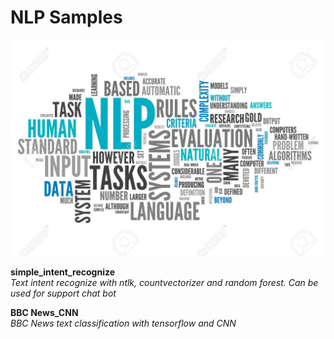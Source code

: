 # NLP Samples

![Screenshot](27857012-word-cloud-with-nlp-related-tags.jpg?raw=true "NLP")

**simple_intent_recognize**                                                                                                               
*Text intent recognize with ntlk, countvectorizer and random forest. Can be used for support chat bot*

**BBC News_CNN**                                                                                                               
*BBC News text classification with tensorflow and CNN*
